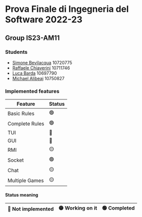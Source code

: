 # Prova Finale di Ingegneria del Software 2022-23

## Group IS23-AM11

### Students
- [Simone Bevilacqua](https://github.com/simobevilacqua25) 10720775
- [Raffaele Chiaverini](https://github.com/ChiaveriniRaffaele) 10711746
- [Luca Barda](https://github.com/LucaBardaPoli) 10697790
- [Michael Alibeaj](https://github.com/MikeTech01) 10750827

### Implemented features
|     Feature     | Status |
|-----------------|--------|
| Basic Rules     |   🟢  |
| Complete Rules  |   🟢   |
| TUI             |   🔴   |
| GUI             |   🔴   |
| RMI             |   🟡   |
| Socket          |   🟢   |
| Chat            |   🟡   |
| Multiple Games  |   🟡   |

#### Status meaning
|🔴 Not implemented | 🟡 Working on it | 🟢 Completed|
|-------------------|-------------------|-------------|
